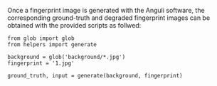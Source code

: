 Once a fingerprint image is generated with the Anguli software, the corresponding ground-truth and degraded fingerprint images can be obtained with the provided scripts as follwed:

```
from glob import glob
from helpers import generate

background = glob('background/*.jpg')
fingerprint = '1.jpg'

ground_truth, input = generate(background, fingerprint)
```
